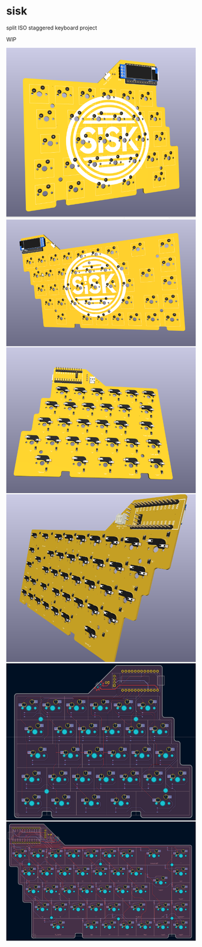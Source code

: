 # sisk


split ISO staggered keyboard project 

WIP


![sisk](/pics/left_pcb_3d_front.PNG) ![sisk](/pics/right_pcb_3d_front.PNG)
![sisk](/pics/left_pcb_3d_back.PNG) ![sisk](/pics/right_pcb_3d_back.PNG)
![sisk](/pics/left_pcb_routing.PNG) ![sisk](/pics/right_pcb_routing.png)

